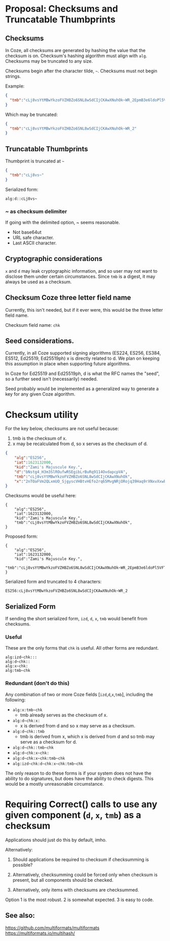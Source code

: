 # Proposal: Checksums and Truncatable Thumbprints

## Checksums

In Coze, all checksums are generated by hashing the value that the checksum is
on. Checksum's hashing algorithm must align with `alg`.  Checksums may be
truncated to any size.   

Checksums begin after the character tilde, `~`.  Checksums must not begin
strings.  

Example:
```JSON
{
  "tmb":"cLj8vsYtMBwYkzoFVZHBZo6SNL8wSdCIjCKAwXNuhOk~WR_2EpmB3e6ldoPl5VFTC_09BxeumOv3XvIB55igkZg"
}
```

Which may be truncated:

```JSON
{
  "tmb":"cLj8vsYtMBwYkzoFVZHBZo6SNL8wSdCIjCKAwXNuhOk~WR_2"
}
```

## Truncatable Thumbprints
Thumbprint is truncated at `~`

```json
{
  "tmb":"cLj8vs~"
}
```

Serialized form:
```
alg:d::cLj8vs~
```

### ~ as checksum delimiter
If going with the delimited option, ~ seems reasonable. 

- Not base64ut
- URL safe character.  
- Last ASCII character.  


## Cryptographic considerations

`x` and `d` may leak cryptographic information, and so user may not want to
disclose them under certain circumstances.  Since `tmb` is a digest, it may
always be used as a checksum.  


## Checksum Coze three letter field name
Currently, this isn't needed, but if it ever were, this would be the three letter field name.

Checksum field name: `chk`


## Seed considerations.  
Currently, in all Coze supported signing algorithms (ES224, ES256, ES384, ES512,
Ed25519, Ed25519ph) x is directly related to d.  We plan on keeping this
assumption in place when supporting future algorithms.  

In Coze for Ed25519 and Ed25519ph, d is what the RFC names the "seed", so a
further seed isn't (necessarily) needed.

Seed probably would be implemented as a generalized way to generate a key for
any given Coze algorithm.  


# Checksum utility

For the key below, checksums are not useful because:
1. tmb is the checksum of x.
2. x may be recalculated from d, so x serves as the checksum of d.  

```JSON
{
	"alg":"ES256",
	"iat":1623132000,
	"kid":"Zami's Majuscule Key.",
	"d":"bNstg4_H3m3SlROufwRSEgibLrBuRq9114OvdapcpVA",
	"tmb":"cLj8vsYtMBwYkzoFVZHBZo6SNL8wSdCIjCKAwXNuhOk",
	"x":"2nTOaFVm2QLxmUO_SjgyscVHBtvHEfo2rq65MvgNRjORojq39Haq9rXNxvXxwba_Xj0F5vZibJR3isBdOWbo5g"
}
```

Checksums would be useful here:

```
{
	"alg":"ES256",
	"iat":1623132000,
	"kid":"Zami's Majuscule Key.",
	"tmb":"cLj8vsYtMBwYkzoFVZHBZo6SNL8wSdCIjCKAwXNuhOk",
}
```

Proposed form:
```
{
	"alg":"ES256",
	"iat":1623132000,
	"kid":"Zami's Majuscule Key.",
	"tmb":"cLj8vsYtMBwYkzoFVZHBZo6SNL8wSdCIjCKAwXNuhOk~WR_2EpmB3e6ldoPl5VFTC_09BxeumOv3XvIB55igkZg",
}
```

Serialized form and truncated to 4 characters:

``` 
ES256:cLj8vsYtMBwYkzoFVZHBZo6SNL8wSdCIjCKAwXNuhOk~WR_2
```


## Serialized Form 
If sending the short serialized form, `izd`, `d`, `x`, `tmb` would benefit from
checksums.

### Useful
These are the only forms that `chk` is useful.  All other forms are redundant.  

```
alg:izd~chk:::
alg:d~chk::
alg:x~chk:
alg:tmb~chk
```

### Redundant (don't do this)
Any combination of two or more Coze fields [`izd`,`d`,`x`,`tmb`], including the following:

- `alg:x:tmb~chk`
    - tmb already serves as the checksum of x.  
- `alg:d~chk:x:`
   - x is derived from d and so x may serve as a checksum.    
- `alg:d~chk::tmb`
    - tmb is derived from x, which x is derived from d and so tmb may serve as a checksum for d.
- `alg:d~chk::tmb~chk`
- `alg:d~chk:x~chk:`
- `alg:d~chk:x~chk:tmb~chk` 
- `alg:izd~chk:d~chk:x~chk:tmb~chk` 

The only reason to do these forms is if your system does not have the ability to
do signatures, but does have the ability to check digests.  This would be a
mostly unreasonable circumstance.  


# Requiring Correct() calls to use any given component (`d`, `x`, `tmb`) as a checksum
Applications should just do this by default, imho.  

Alternatively:

 1. Should applications be required to checksum if checksumming is possible?

 2. Alternatively, checksumming could be forced only when checksum is present,
    but all components should be checked. 

 3. Alternatively, only items with checksums are checksummed.  

Option 1 is the most robust.  2 is somewhat expected.  3 is easy to code.  



## See also:
https://github.com/multiformats/multiformats
https://multiformats.io/multihash/
